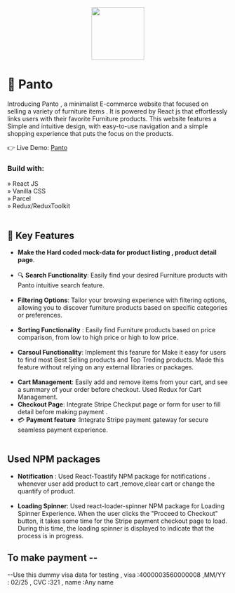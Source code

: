 <div align="center">
  <img src="https://github.com/Aka-suvam/Panto-Furniture/blob/main/Panto-Furniture-icon.png" style="width:120px"></img>
</div>

<!-- PROJECT DESCRIPTION -->

# 💖 Panto
Introducing Panto ,   a minimalist  E-commerce website that  focused on selling a variety of furniture items . It is   powered by React js  that effortlessly links users with their favorite Furniture products. This website features a Simple and intuitive design, with easy-to-use navigation and a simple shopping experience that puts the focus on the products.

👉 Live Demo:  <a href='https://panto-furniture-rho.vercel.app'/>Panto</a>

<h3>Build with:</h3>

» React JS <br>
» Vanilla CSS <br>
» Parcel     <br>
» Redux/ReduxToolkit <br> <br/>




<!-- Features -->
 ## 🎯 Key Features 
   - **Make the  Hard coded mock-data for product listing , product detail page**.<br></br>
   -  🔍 **Search Functionality**: Easily find your desired Furniture products with Panto intuitive search feature.<br></br>
   - **Filtering Options**: Tailor your browsing experience with filtering options, allowing you to discover furniture products  based on specific categories or preferences. 
     <br></br>
  -  **Sorting  Functionality** : Easily find  Furniture products based on price comparison, from low to high price or high to low price.<br></br>
  -  **Carsoul   Functionality**: Implement this fearure for Make it easy for users to find  most Best Selling products and Top Treding products.  Made this feature without relying on any external libraries or packages.<br></br>
-  **Cart Management**: Easily add and remove items from your cart, and see a summary of your order before checkout. Used Redux for Cart Management.
-  **Checkout Page**: Integrate  Stripe Checkput page or form  for user to fill detail before making payment . 
-  💳 **Payment feature** :Integrate  Stripe payment gateway for secure  seamless payment experience. <br> <br/>
  
 ## Used NPM packages 
-  **Notification** : Used React-Toastify NPM package for notifications . whenever user add product to cart ,remove,clear cart or change the quantify of product.<br></br>
-  **Loading Spinner**: Used react-loader-spinner  NPM package for Loading Spinner Experience. When the user clicks the "Proceed to Checkout" button, it takes some time for the Stripe payment checkout page to load. During this time, the loading spinner is displayed to indicate that the process is in progress.

## To make payment --
--Use this dummy visa data for testing , visa :4000003560000008  ,MM/YY : 02/25 , CVC :321 , name :Any name
